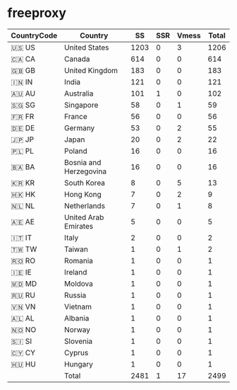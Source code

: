 # freeproxy

|CountryCode|Country|SS|SSR|Vmess|Total|
|  ----  | ----  |  ----  | ----  |  ----  | ----  |
|🇺🇸 US|United States|1203|0|3|1206|
|🇨🇦 CA|Canada|614|0|0|614|
|🇬🇧 GB|United Kingdom|183|0|0|183|
|🇮🇳 IN|India|121|0|0|121|
|🇦🇺 AU|Australia|101|1|0|102|
|🇸🇬 SG|Singapore|58|0|1|59|
|🇫🇷 FR|France|56|0|0|56|
|🇩🇪 DE|Germany|53|0|2|55|
|🇯🇵 JP|Japan|20|0|2|22|
|🇵🇱 PL|Poland|16|0|0|16|
|🇧🇦 BA|Bosnia and Herzegovina|16|0|0|16|
|🇰🇷 KR|South Korea|8|0|5|13|
|🇭🇰 HK|Hong Kong|7|0|2|9|
|🇳🇱 NL|Netherlands|7|0|1|8|
|🇦🇪 AE|United Arab Emirates|5|0|0|5|
|🇮🇹 IT|Italy|2|0|0|2|
|🇹🇼 TW|Taiwan|1|0|1|2|
|🇷🇴 RO|Romania|1|0|0|1|
|🇮🇪 IE|Ireland|1|0|0|1|
|🇲🇩 MD|Moldova|1|0|0|1|
|🇷🇺 RU|Russia|1|0|0|1|
|🇻🇳 VN|Vietnam|1|0|0|1|
|🇦🇱 AL|Albania|1|0|0|1|
|🇳🇴 NO|Norway|1|0|0|1|
|🇸🇮 SI|Slovenia|1|0|0|1|
|🇨🇾 CY|Cyprus|1|0|0|1|
|🇭🇺 HU|Hungary|1|0|0|1|
||Total|2481|1|17|2499|
